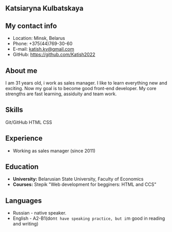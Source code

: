Katsiaryna Kulbatskaya
--------------------------------

My contact info
--------------------------------
* Location: Minsk, Belarus
* Phone: +375(44)769-30-60
* E-mail: katish.kv@gmail.com
* GitHub: https://github.com/Katish2022

About me
--------------------------------
I am 31 years old, i work as sales manager. I like to learn everything new and exciting. Now my goal is to become good front-end developer. My core strengths are fast learning, assiduity and team work.

Skills
--------------------------------
Git/GitHub
HTML
CSS

Experience
-------------------------------
* Working as sales manager (since 2011)

Education
-------------------------------
* **University:** Belarusian State University, Faculty of Economics
* **Courses:** Stepik "Web development for begginers: HTML and CCS"

Languages
-------------------------------
* Russian - native speaker.
* English - A2-B1(don`t have speaking practice, but i`m good in reading and writing)
